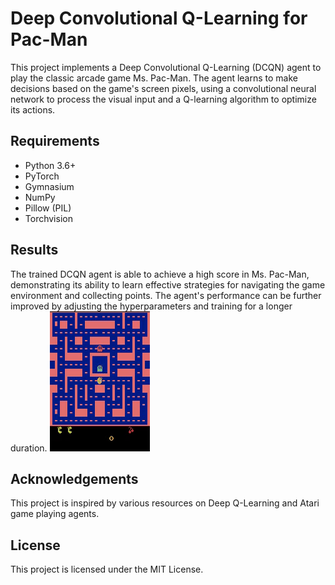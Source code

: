 # Deep Convolutional Q-Learning for Pac-Man

This project implements a Deep Convolutional Q-Learning (DCQN) agent to play the classic arcade game Ms. Pac-Man. The agent learns to make decisions based on the game's screen pixels, using a convolutional neural network to process the visual input and a Q-learning algorithm to optimize its actions.

## Requirements

- Python 3.6+
- PyTorch
- Gymnasium
- NumPy
- Pillow (PIL)
- Torchvision

## Results

The trained DCQN agent is able to achieve a high score in Ms. Pac-Man, demonstrating its ability to learn effective strategies for navigating the game environment and collecting points. The agent's performance can be further improved by adjusting the hyperparameters and training for a longer duration.
![Demo of the application](pac.gif)


## Acknowledgements

This project is inspired by various resources on Deep Q-Learning and Atari game playing agents.

## License

This project is licensed under the MIT License.
